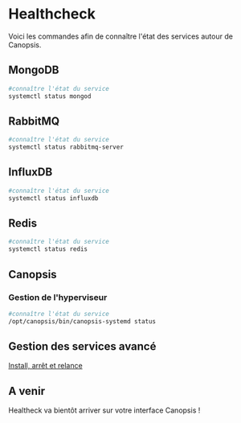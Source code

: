 # Healthcheck

Voici les commandes afin de connaître l'état des services autour de Canopsis.

## MongoDB

```bash
#connaître l'état du service
systemctl status mongod
```

## RabbitMQ

```bash
#connaître l'état du service
systemctl status rabbitmq-server
```

## InfluxDB

```bash
#connaître l'état du service
systemctl status influxdb
```

## Redis

```bash
#connaître l'état du service
systemctl status redis
```

## Canopsis

### Gestion de l'hyperviseur

```bash
#connaître l'état du service
/opt/canopsis/bin/canopsis-systemd status
```

## Gestion des services avancé

[Install, arrêt et relance](../gestion-services/installation-arret-relance.md)

## A venir

Healtheck va bientôt arriver sur votre interface Canopsis ! 